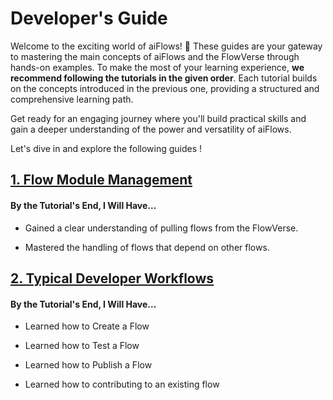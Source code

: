 # Developer's Guide

Welcome to the exciting world of aiFlows! 🚀 These guides are your gateway to mastering the main concepts of aiFlows and the FlowVerse through hands-on examples. To make the most of your learning experience, **we recommend following the tutorials in the given order**. Each tutorial builds on the concepts introduced in the previous one, providing a structured and comprehensive learning path.

Get ready for an engaging journey where you'll build practical skills and gain a deeper understanding of the power and versatility of aiFlows.

Let's dive in and explore the following guides !

## [1. Flow Module Management](./flow_module_management.md)

#### By the Tutorial's End, I Will Have...

* Gained a clear understanding of pulling flows from the FlowVerse.

* Mastered the handling of flows that depend on other flows.

## [2. Typical Developer Workflows](./typical_developer_workflows.md)

#### By the Tutorial's End, I Will Have...

* Learned how to Create a Flow

* Learned how to Test a Flow

* Learned how to Publish a Flow

* Learned how to contributing to an existing flow